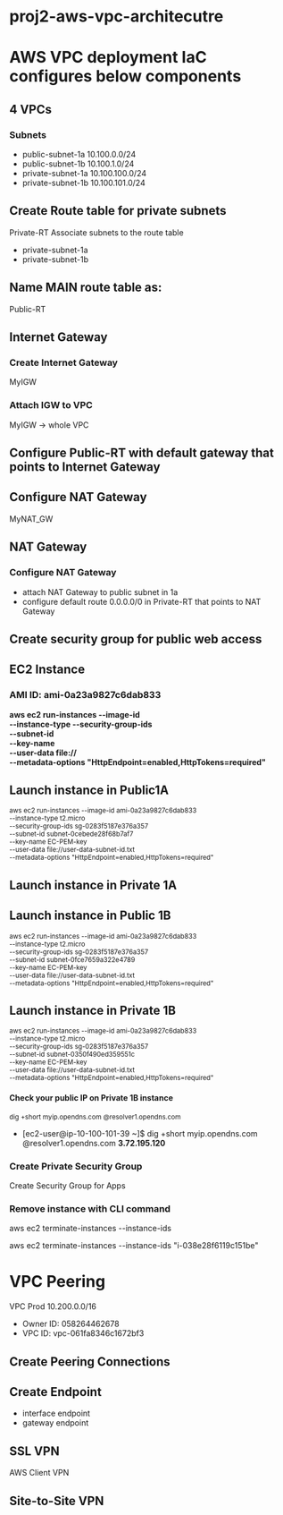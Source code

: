 # proj2-aws-vpc-architecutre


# AWS VPC deployment IaC configures below components
## 4 VPCs
### Subnets
- public-subnet-1a 10.100.0.0/24
- public-subnet-1b 10.100.1.0/24
- private-subnet-1a 10.100.100.0/24
- private-subnet-1b 10.100.101.0/24


## Create Route table for private subnets
Private-RT
Associate subnets to the route table
- private-subnet-1a
- private-subnet-1b

## Name MAIN route table as:
Public-RT

## Internet Gateway
### Create Internet Gateway
MyIGW
### Attach IGW to VPC
MyIGW -> whole VPC

## Configure Public-RT with default gateway that points to Internet Gateway


## Configure NAT Gateway
MyNAT_GW


## NAT Gateway
### Configure NAT Gateway
- attach NAT Gateway to public subnet in 1a
- configure default route 0.0.0.0/0 in Private-RT that points to NAT Gateway

## Create security group for public web access


## EC2 Instance
### AMI ID: ami-0a23a9827c6dab833

**aws ec2 run-instances --image-id <value> \
--instance-type --security-group-ids <value> \
--subnet-id <value> \
--key-name <value> \
--user-data file://<value> \
 --metadata-options "HttpEndpoint=enabled,HttpTokens=required"**


## Launch instance in Public1A
<sub>aws ec2 run-instances --image-id ami-0a23a9827c6dab833 \
--instance-type t2.micro \
 --security-group-ids sg-0283f5187e376a357 \
 --subnet-id subnet-0cebede28f68b7af7 \
 --key-name EC-PEM-key \
 --user-data file://user-data-subnet-id.txt \
 --metadata-options "HttpEndpoint=enabled,HttpTokens=required"</sup>



## Launch instance in Private 1A


## Launch instance in Public 1B
<sub>aws ec2 run-instances --image-id ami-0a23a9827c6dab833 \
--instance-type t2.micro \
 --security-group-ids sg-0283f5187e376a357 \
 --subnet-id subnet-0fce7659a322e4789 \
 --key-name EC-PEM-key \
 --user-data file://user-data-subnet-id.txt \
 --metadata-options "HttpEndpoint=enabled,HttpTokens=required"</sup>




## Launch instance in Private 1B
<sub>aws ec2 run-instances --image-id ami-0a23a9827c6dab833 \
--instance-type t2.micro \
 --security-group-ids sg-0283f5187e376a357 \
 --subnet-id subnet-0350f490ed359551c \
 --key-name EC-PEM-key \
 --user-data file://user-data-subnet-id.txt \
 --metadata-options "HttpEndpoint=enabled,HttpTokens=required"</sup>


#### Check your public IP on Private 1B instance
<sub>dig +short myip.opendns.com @resolver1.opendns.com</sup>

- [ec2-user@ip-10-100-101-39 ~]$ dig +short myip.opendns.com @resolver1.opendns.com
 **3.72.195.120**


### Create Private Security Group
Create Security Group for Apps



### Remove instance with CLI command

aws ec2 terminate-instances --instance-ids <value> <value>

aws ec2 terminate-instances --instance-ids "i-038e28f6119c151be"


# VPC Peering
VPC Prod 10.200.0.0/16

- Owner ID: 058264462678
- VPC ID: vpc-061fa8346c1672bf3
## Create Peering Connections
## Create Endpoint
- interface endpoint
- gateway endpoint


## SSL VPN
AWS Client VPN

## Site-to-Site VPN
